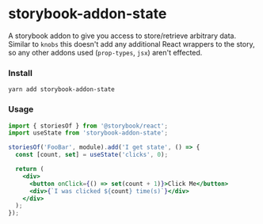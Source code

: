 # storybook-addon-state

A storybook addon to give you access to store/retrieve arbitrary data. Similar to `knobs` this doesn't add any additional React wrappers to the story, so any other addons used (`prop-types`, `jsx`) aren't effected.

### Install

```
yarn add storybook-addon-state
```

### Usage

```jsx
import { storiesOf } from '@storybook/react';
import useState from 'storybook-addon-state';

storiesOf('FooBar', module).add('I get state', () => {
  const [count, set] = useState('clicks', 0);

  return (
    <div>
      <button onClick={() => set(count + 1)}>Click Me</button>
      <div>{`I was clicked ${count} time(s)`}</div>
    </div>
  );
});
```
